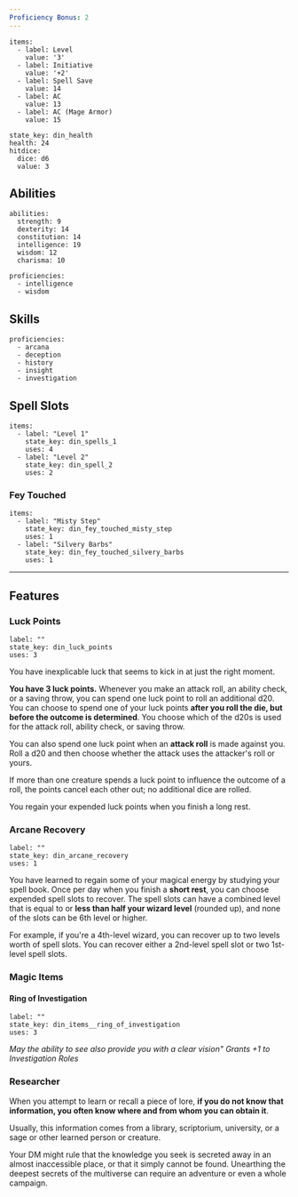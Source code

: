 ```yaml
---
Proficiency Bonus: 2
---
```

```badges
items:
  - label: Level
    value: '3'
  - label: Initiative
    value: '+2'
  - label: Spell Save
    value: 14
  - label: AC
    value: 13
  - label: AC (Mage Armor)
    value: 15
```

```healthpoints
state_key: din_health
health: 24
hitdice:
  dice: d6
  value: 3
```

## Abilities

```ability
abilities:
  strength: 9
  dexterity: 14
  constitution: 14
  intelligence: 19
  wisdom: 12
  charisma: 10

proficiencies:
  - intelligence
  - wisdom
```

## Skills

```skills
proficiencies:
  - arcana
  - deception
  - history
  - insight
  - investigation
```

## Spell Slots

```consumable
items:
  - label: "Level 1"
    state_key: din_spells_1
    uses: 4
  - label: "Level 2"
    state_key: din_spell_2
    uses: 2
```

### Fey Touched

```consumable
items:
  - label: "Misty Step"
    state_key: din_fey_touched_misty_step
    uses: 1
  - label: "Silvery Barbs"
    state_key: din_fey_touched_silvery_barbs
    uses: 1
```

---
## Features

### Luck Points
```consumable
label: ""
state_key: din_luck_points
uses: 3
```

You have inexplicable luck that seems to kick in at just the right moment.

**You have 3 luck points.** Whenever you make an attack roll, an ability check, or a saving throw, you can spend one luck point to roll an additional d20. You can choose to spend one of your luck points **after you roll the die, but before the outcome is determined**. You choose which of the d20s is used for the attack roll, ability check, or saving throw.

You can also spend one luck point when an **attack roll** is made against you. Roll a d20 and then choose whether the attack uses the attacker's roll or yours.

If more than one creature spends a luck point to influence the outcome of a roll, the points cancel each other out; no additional dice are rolled.

You regain your expended luck points when you finish a long rest.

### Arcane Recovery
```consumable
label: ""
state_key: din_arcane_recovery
uses: 1
```

You have learned to regain some of your magical energy by studying your spell book. Once per day when you finish a **short rest**, you can choose expended spell slots to recover. The spell slots can have a combined level that is equal to or **less than half your wizard level** (rounded up), and none of the slots can be 6th level or higher.

For example, if you're a 4th-level wizard, you can recover up to two levels worth of spell slots. You can recover either a 2nd-level spell slot or two 1st-level spell slots.

### Magic Items

#### Ring of Investigation
```consumable
label: ""
state_key: din_items__ring_of_investigation
uses: 3
```

_May the ability to see also provide you with a clear vision" Grants +1 to Investigation Roles_

### Researcher

When you attempt to learn or recall a piece of lore, **if you do not know that information, you often know where and from whom you can obtain it**.

Usually, this information comes from a library, scriptorium, university, or a sage or other learned person or creature.

Your DM might rule that the knowledge you seek is secreted away in an almost inaccessible place, or that it simply cannot be found. Unearthing the deepest secrets of the multiverse can require an adventure or even a whole campaign.

